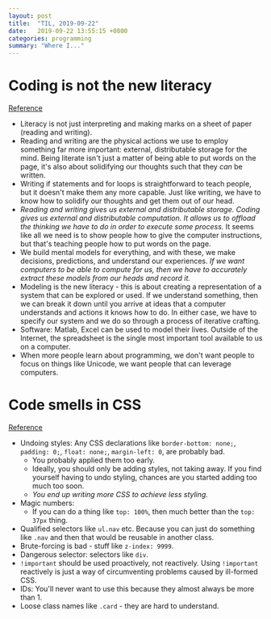 ```yaml
---
layout: post
title:  "TIL, 2019-09-22"
date:   2019-09-22 13:55:15 +0800
categories: programming
summary: "Where I..."
---
```


# Coding is not the new literacy
[Reference](https://www.chris-granger.com/2015/01/26/coding-is-not-the-new-literacy/)

- Literacy is not just interpreting and making marks on a sheet of paper (reading and writing).
- Reading and writing are the physical actions we use to employ something far more important: external, distributable storage for the mind. Being literate isn't just a matter of being able to put words on the page, it's also about solidifying our thoughts such that they *can* be written.
- Writing if statements and for loops is straightforward to teach people, but it doesn't make them any more capable. Just like writing, we have to know how to solidify our thoughts and get them out of our head.
- *Reading and writing gives us external and distributable storage. Coding gives us external and distributable computation. It allows us to offload the thinking we have to do in order to execute some process.* It seems like all we need is to show people how to give the computer instructions, but that's teaching people how to put words on the page.
- We build mental models for everything, and with these, we make decisions, predictions, and understand our experiences. *If we want computers to be able to compute for us, then we have to accurately extract these models from our heads and record it.*
- Modeling is the new literacy - this is about creating a representation of a system that can be explored or used. If we understand something, then we can break it down until you arrive at ideas that a computer understands and actions it knows how to do. In either case, we have to specify our system and we do so through a process of iterative crafting.
- Software: Matlab, Excel can be used to model their lives. Outside of the Internet, the spreadsheet is the single most important tool available to us on a computer.
- When more people learn about programming, we don't want people to focus on things like Unicode, we want people that can leverage computers.

# Code smells in CSS
[Reference](https://csswizardry.com/2012/11/code-smells-in-css/)

- Undoing styles: Any CSS declarations like `border-bottom: none;`, `padding: 0;`, `float: none;`, `margin-left: 0`, are probably bad.
  - You probably applied them too early.
  - Ideally, you should only be adding styles, not taking away. If you find yourself having to undo styling, chances are you started adding too much too soon.
  - *You end up writing more CSS to achieve less styling.*
- Magic numbers:
  - If you can do a thing like `top: 100%`, then much better than the `top: 37px` thing.
- Qualified selectors like `ul.nav` etc. Because you can just do something like `.nav` and then that would be reusable in another class.
- Brute-forcing is bad - stuff like `z-index: 9999`.
- Dangerous selector: selectors like `div`.
- `!important` should be used proactively, not reactively. Using `!important` reactively is just a way of circumventing problems caused by ill-formed CSS.
- IDs: You'll never want to use this because they almost always be more than 1.
- Loose class names like `.card` - they are hard to understand.
